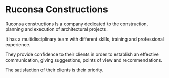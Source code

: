 # Ruconsa Constructions



Ruconsa constructions
Is a company dedicated to the construction, planning and execution of architectural projects.

It has a multidisciplinary team with different skills, training and professional experience.

They provide confidence to their clients in order to establish an effective communication, giving suggestions, points of view and recommendations. 

The satisfaction of their clients is their priority.
